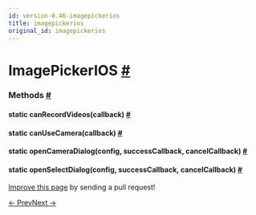 ```yaml
---
id: version-0.46-imagepickerios
title: imagepickerios
original_id: imagepickerios
---
```

<a id="content"></a><h1><a class="anchor" name="imagepickerios"></a>ImagePickerIOS <a class="hash-link" href="docs/imagepickerios.html#imagepickerios">#</a></h1><div><div></div><span><h3><a class="anchor" name="methods"></a>Methods <a class="hash-link" href="docs/imagepickerios.html#methods">#</a></h3><div class="props"><div class="prop"><h4 class="methodTitle"><a class="anchor" name="canrecordvideos"></a><span class="methodType">static </span>canRecordVideos<span class="methodType">(callback)</span> <a class="hash-link" href="docs/imagepickerios.html#canrecordvideos">#</a></h4></div><div class="prop"><h4 class="methodTitle"><a class="anchor" name="canusecamera"></a><span class="methodType">static </span>canUseCamera<span class="methodType">(callback)</span> <a class="hash-link" href="docs/imagepickerios.html#canusecamera">#</a></h4></div><div class="prop"><h4 class="methodTitle"><a class="anchor" name="opencameradialog"></a><span class="methodType">static </span>openCameraDialog<span class="methodType">(config, successCallback, cancelCallback)</span> <a class="hash-link" href="docs/imagepickerios.html#opencameradialog">#</a></h4></div><div class="prop"><h4 class="methodTitle"><a class="anchor" name="openselectdialog"></a><span class="methodType">static </span>openSelectDialog<span class="methodType">(config, successCallback, cancelCallback)</span> <a class="hash-link" href="docs/imagepickerios.html#openselectdialog">#</a></h4></div></div></span></div><p class="edit-page-block"><a target="_blank" href="https://github.com/facebook/react-native/blob/master/Libraries/CameraRoll/ImagePickerIOS.js">Improve this page</a> by sending a pull request!</p><div class="docs-prevnext"><a class="docs-prev" href="docs/imageeditor.html#content">← Prev</a><a class="docs-next" href="docs/imagestore.html#content">Next →</a></div>